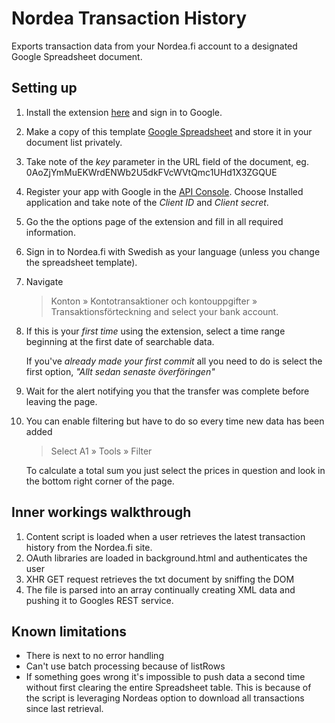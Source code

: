 # Nordea Transaction History

Exports transaction data from your Nordea.fi account to a designated Google
Spreadsheet document.

## Setting up

1.  Install the extension [here][google] and sign in to Google.
2.  Make a copy of this template [Google Spreadsheet][]
    and store it in your document list privately.
3.  Take note of the *key* parameter in the URL field of the document,
    eg. 0AoZjYmMuEKWrdENWb2U5dkFVcWVtQmc1UHd1X3ZGQUE
4.  Register your app with Google in the [API Console][].
    Choose Installed application and take note of the *Client ID* and *Client secret*.
5.  Go the the options page of the extension and fill in all required information.
6.  Sign in to Nordea.fi with Swedish as your language (unless you change the
    spreadsheet template).
7.  Navigate
    > Konton » Kontotransaktioner och kontouppgifter » Transaktionsförteckning
    and select your bank account.
8.  If this is your *first time* using the extension, select a time range
    beginning at the first date of searchable data.

    If you've *already made your first commit* all you need to do is select the first
    option, *"Allt sedan senaste överföringen"*
9.  Wait for the alert notifying you that the transfer was complete before leaving the page.
10. You can enable filtering but have to do so every time new data has been added
    > Select A1 » Tools » Filter

    To calculate a total sum you just select the prices in question and look in the bottom
    right corner of the page.

[google]: http://www.google.com
[Google Spreadsheet]: https://docs.google.com/spreadsheet/ccc?key=0AoZjYmMuEKWrdENWb2U5dkFVcWVtQmc1UHd1X3ZGQUE&hl=en_US#gid=0
[API Console]: https://code.google.com/apis/console/

## Inner workings walkthrough

1.  Content script is loaded when a user retrieves the latest transaction
    history from the Nordea.fi site.
2.  OAuth libraries are loaded in background.html and authenticates the user
3.  XHR GET request retrieves the txt document by sniffing the DOM
4.  The file is parsed into an array continually creating XML data and pushing
    it to Googles REST service.

## Known limitations
-   There is next to no error handling
-   Can't use batch processing because of listRows
-   If something goes wrong it's impossible to push data a second time without
    first clearing the entire Spreadsheet table. This is because of the script
    is leveraging Nordeas option to download all transactions since last
    retrieval.
